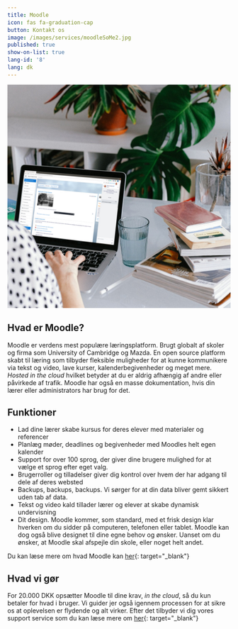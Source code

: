 ```yaml
---
title: Moodle
icon: fas fa-graduation-cap
button: Kontakt os
image: /images/services/moodleSoMe2.jpg
published: true
show-on-list: true
lang-id: '8'
lang: dk
---
```


![Moodle](/images/services/moodleSoMe2.jpg)

## Hvad er Moodle?

Moodle er verdens mest populære læringsplatform. Brugt globalt af skoler og firma som University of Cambridge og Mazda. En open source platform skabt til læring som tilbyder fleksible muligheder for at kunne kommunikere via tekst og video, lave kurser, kalenderbegivenheder og meget mere. _Hosted in the cloud_ hvilket betyder at du er aldrig afhængig af andre eller påvirkede af trafik. Moodle har også en masse dokumentation, hvis din lærer eller administrators har brug for det.


## Funktioner



*   Lad dine lærer skabe kursus for deres elever med materialer og referencer
*   Planlæg møder, deadlines og begivenheder med Moodles helt egen kalender
*   Support for over 100 sprog, der giver dine brugere mulighed for at vælge et sprog efter eget valg.
*   Brugerroller og tilladelser giver dig kontrol over hvem der har adgang til dele af deres websted
*   Backups, backups, backups. Vi sørger for at din data bliver gemt sikkert uden tab af data.
*   Tekst og video kald tillader lærer og elever at skabe dynamisk undervisning
*   Dit design. Moodle kommer, som standard, med et frisk design klar hverken om du sidder på computeren, telefonen eller tablet. Moodle kan dog også blive designet til dine egne behov og ønsker. Uanset om du ønsker, at Moodle skal afspejle din skole, eller noget helt andet.

Du kan læse mere om hvad Moodle kan [her](https://docs.moodle.org/38/en/Features){: target="_blank"} 


## Hvad vi gør

For 20.000 DKK opsætter Moodle til dine krav, _in the cloud_, så du kun betaler for hvad i bruger. Vi guider jer også igennem processen for at sikre os at oplevelsen er flydende og alt virker. Efter det tilbyder vi dig vores support service som du kan læse mere om [her](/services/itsupport_da){: target="_blank"} 